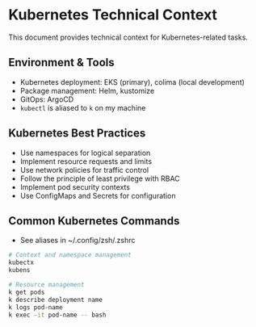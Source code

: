 # Kubernetes Technical Context

This document provides technical context for Kubernetes-related tasks.

## Environment & Tools

- Kubernetes deployment: EKS (primary), colima (local development)
- Package management: Helm, kustomize
- GitOps: ArgoCD
- `kubectl` is aliased to `k` on my machine

## Kubernetes Best Practices

- Use namespaces for logical separation
- Implement resource requests and limits
- Use network policies for traffic control
- Follow the principle of least privilege with RBAC
- Implement pod security contexts
- Use ConfigMaps and Secrets for configuration

## Common Kubernetes Commands

- See aliases in ~/.config/zsh/.zshrc

```bash
# Context and namespace management
kubectx
kubens

# Resource management
k get pods
k describe deployment name
k logs pod-name
k exec -it pod-name -- bash
```
